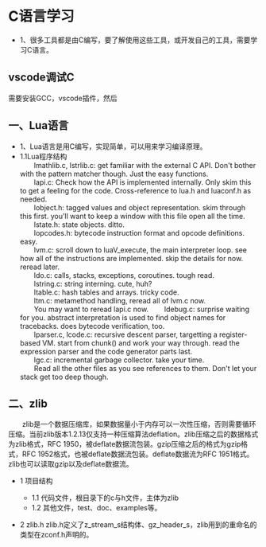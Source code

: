 # C语言学习
- 1、很多工具都是由C编写，要了解使用这些工具，或开发自己的工具，需要学习C语言。

## vscode调试C
需要安装GCC，vscode插件，然后

## 一、Lua语言
- 1、Lua语言是用C编写，实现简单，可以用来学习编译原理。  
- 1.1Lua程序结构  
&emsp;&emsp;lmathlib.c, lstrlib.c: get familiar with the external C API. Don't bother with the pattern matcher though. Just the easy functions.  
&emsp;&emsp;lapi.c: Check how the API is implemented internally. Only skim this to get a feeling for the code. Cross-reference to lua.h and luaconf.h as needed.  
&emsp;&emsp;lobject.h: tagged values and object representation. skim through this first. you'll want to keep a window with this file open all the time.  
&emsp;&emsp;lstate.h: state objects. ditto.  
&emsp;&emsp;lopcodes.h: bytecode instruction format and opcode definitions. easy.  
&emsp;&emsp;lvm.c: scroll down to luaV_execute, the main interpreter loop. see how all of the instructions are implemented. skip the details for now. reread later.  
&emsp;&emsp;ldo.c: calls, stacks, exceptions, coroutines. tough read.  
&emsp;&emsp;lstring.c: string interning. cute, huh?  
&emsp;&emsp;ltable.c: hash tables and arrays. tricky code.  
&emsp;&emsp;ltm.c: metamethod handling, reread all of lvm.c now.  
&emsp;&emsp;You may want to reread lapi.c now.
&emsp;&emsp;ldebug.c: surprise waiting for you. abstract interpretation is used to find object names for tracebacks. does bytecode verification, too.  
&emsp;&emsp;lparser.c, lcode.c: recursive descent parser, targetting a register-based VM. start from chunk() and work your way through. read the expression parser and the code generator parts last.  
&emsp;&emsp;lgc.c: incremental garbage collector. take your time.  
&emsp;&emsp;Read all the other files as you see references to them. Don't let your stack get too deep though.


## 二、zlib
&emsp;&emsp;zlib是一个数据压缩库，如果数据量小于内存可以一次性压缩，否则需要循环压缩。当前zlib版本1.2.13仅支持一种压缩算法deflation。zlib压缩之后的数据格式为zlib格式，RFC 1950，被deflate数据流包装。gzip压缩之后的格式为gzip格式，RFC 1952格式，也被deflate数据流包装。deflate数据流为RFC 1951格式。zlib也可以读取gzip以及deflate数据流。
- 1 项目结构  
  - 1.1 代码文件，根目录下的c与h文件，主体为zlib
  - 1.2 其他文件，test、doc、examples等。

- 2 zlib.h
zlib.h定义了z_stream_s结构体、gz_header_s，zlib用到的重命名的类型在zconf.h声明的。